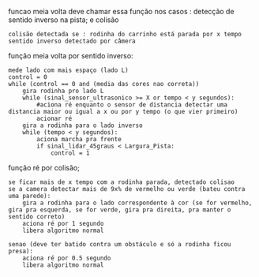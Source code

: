 funcao meia volta
	deve chamar essa função nos casos : detecção de sentido inverso na pista; e colisão
	
	colisão detectada se : rodinha do carrinho está parada por x tempo
	sentido inverso detectado por câmera
	

função meia volta por sentido inverso:

	mede lado com mais espaço (lado L)
	control = 0
	while (control == 0 and (media das cores nao correta))
		gira rodinha pro lado L
		while (sinal_sensor_ultrasonico >= X or tempo < y segundos):
			#aciona ré enquanto o sensor de distancia detectar uma distancia maior ou igual a x ou por y tempo (o que vier primeiro)
			acionar ré
		gira a rodinha para o lado inverso
		while (tempo < y segundos):
			aciona marcha pra frente
			if sinal_lidar_45graus < Largura_Pista:
				control = 1
		
		
função ré por colisão;
	
	se ficar mais de x tempo com a rodinha parada, detectado colisao
	se a camera detectar mais de 9x% de vermelho ou verde (bateu contra uma parede):
		gira a rodinha para o lado correspondente à cor (se for vermelho, gira pra esquerda, se for verde, gira pra direita, pra manter o sentido correto)
		aciona ré por 1 segundo
		libera algoritmo normal
		
	senao (deve ter batido contra um obstáculo e só a rodinha ficou presa):
		aciona ré por 0.5 segundo
		libera algoritmo normal